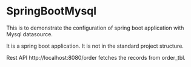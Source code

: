 # SpringBootMysql

This is to demonstrate the configuration of spring boot application with Mysql datasource.

It is a spring boot application. It is not in the standard project structure.

Rest API http://localhost:8080/order fetches the records from order_tbl.

